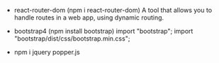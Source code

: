 - react-router-dom (npm i react-router-dom)
  A tool that allows you to handle routes in a web app, using dynamic routing.

- bootstrap4 (npm install bootstrap)
  import "bootstrap";
  import "bootstrap/dist/css/bootstrap.min.css";

- npm i jquery popper.js
